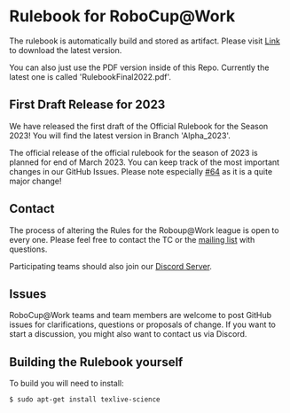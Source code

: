 Rulebook for RoboCup@Work
========

The rulebook is automatically build and stored as artifact. Please visit [Link](https://github.com/robocup-at-work/rulebook/actions) to download the latest version. 

You can also just use the PDF version inside of this Repo.
Currently the latest one is called 'RulebookFinal2022.pdf'.


## First Draft Release for 2023

We have released the first draft of the Official Rulebook for the Season 2023!
You will find the latest version in Branch 'Alpha_2023'.

The official release of the official rulebook for the season of 2023 is planned for end of March 2023.
You can keep track of the most important changes in our GitHub Issues.
Please note especially [#64](https://github.com/robocup-at-work/rulebook/issues/64) as it is a quite major change!


## Contact


The process of altering the Rules for the Roboup@Work league is open to every one. Please feel free to contact the TC or the [mailing list](mailto:rc-work@lists.robocup.org) 
with questions.

Participating teams should also join our [Discord Server](https://discord.gg/z6Yn6UvhxU).

## Issues

RoboCup@Work teams and team members are welcome to post GitHub issues for clarifications, questions or proposals of change.
If you want to start a discussion, you might also want to contact us via Discord.

## Building the Rulebook yourself

To build you will need to install:

    $ sudo apt-get install texlive-science



